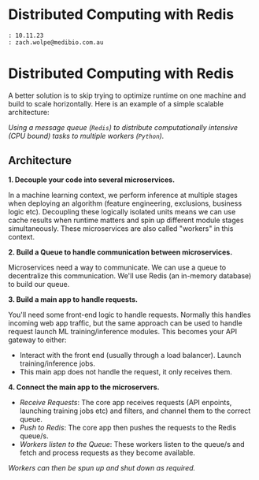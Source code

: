 
# Distributed Computing with Redis

```
: 10.11.23
: zach.wolpe@medibio.com.au
```


# Distributed Computing with Redis

A better solution is to skip trying to optimize runtime on one machine and build to scale horizontally. Here is an example of a simple scalable architecture:

_*Using a message queue (`Redis`) to distribute computationally intensive (CPU bound) tasks to multiple workers (`Python`).*_


## Architecture

**1. Decouple your code into several microservices.**

In a machine learning context, we perform inference at multiple stages when deploying an algorithm (feature engineering, exclusions, business logic etc). Decoupling these logically isolated units means we can use cache results when runtime matters and spin up different module stages simultaneously. These microservices are also called "workers" in this context.

**2. Build a Queue to handle communication between microservices.**

Microservices need a way to communicate. We can use a queue to decentralize this communication. We'll use Redis (an in-memory database) to build our queue.

**3. Build a main app to handle requests.**

You'll need some front-end logic to handle requests. Normally this handles incoming web app traffic, but the same approach can be used to handle request launch ML training/inference modules. This becomes your API gateway to either:

- Interact with the front end (usually through a load balancer).
Launch training/inference jobs.
- This main app does not handle the request, it only receives them.

**4. Connect the main app to the microservers.**

- *Receive Requests*: The core app receives requests (API enpoints, launching training jobs etc) and filters, and channel them to the correct queue.
- *Push to Redis*: The core app then pushes the requests to the Redis queue/s.
- *Workers listen to the Queue*: These workers listen to the queue/s and fetch and process requests as they become available.

*_Workers can then be spun up and shut down as required._*
